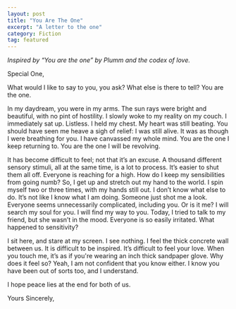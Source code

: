 ```yaml
---
layout: post
title: "You Are The One"
excerpt: "A letter to the one"
category: Fiction
tag: featured
---
```


_Inspired by “You are the one” by Plumm and the codex of love._

Special One,

What would I like to say to you, you ask? What else is there to tell? You are the one.

In my daydream, you were in my arms. The sun rays were bright and beautiful, with no pint of hostility. I slowly woke to my reality on my couch. I immediately sat up. Listless. I held my chest. My heart was still beating. You should have seen me heave a sigh of relief: I was still alive. It was as though I were breathing for you. I have canvassed my whole mind. You are the one I keep returning to. You are the one I will be revolving.

It has become difficult to feel; not that it’s an excuse. A thousand different sensory stimuli, all at the same time, is a lot to process. It’s easier to shut them all off. Everyone is reaching for a high. How do I keep my sensibilities from going numb? So, I get up and stretch out my hand to the world. I spin myself two or three times, with my hands still out. I don’t know what else to do. It’s not like I know what I am doing. Someone just shot me a look. Everyone seems unnecessarily complicated, including you. Or is it me? I will search my soul for you. I will find my way to you. Today, I tried to talk to my friend, but she wasn’t in the mood. Everyone is so easily irritated. What happened to sensitivity?

I sit here, and stare at my screen. I see nothing. I feel the thick concrete wall between us. It is difficult to be inspired. It’s difficult to feel your love. When you touch me, it’s as if you're wearing an inch thick sandpaper glove. Why does it feel so? Yeah, I am not confident that you know either. I know you have been out of sorts too, and I understand.  

I hope peace lies at the end for both of us. 

Yours Sincerely,